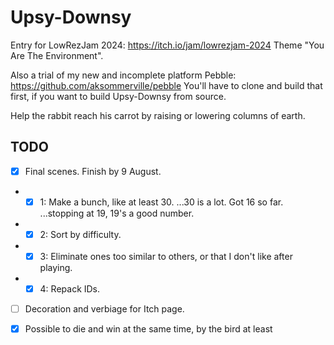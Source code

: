 # Upsy-Downsy

Entry for LowRezJam 2024: https://itch.io/jam/lowrezjam-2024
Theme "You Are The Environment".

Also a trial of my new and incomplete platform Pebble: https://github.com/aksommerville/pebble
You'll have to clone and build that first, if you want to build Upsy-Downsy from source.

Help the rabbit reach his carrot by raising or lowering columns of earth.

## TODO

- [x] Final scenes. Finish by 9 August.
- - [x] 1: Make a bunch, like at least 30. ...30 is a lot. Got 16 so far. ...stopping at 19, 19's a good number.
- - [x] 2: Sort by difficulty.
- - [x] 3: Eliminate ones too similar to others, or that I don't like after playing.
- - [x] 4: Repack IDs.
- [ ] Decoration and verbiage for Itch page.
- [x] Possible to die and win at the same time, by the bird at least

